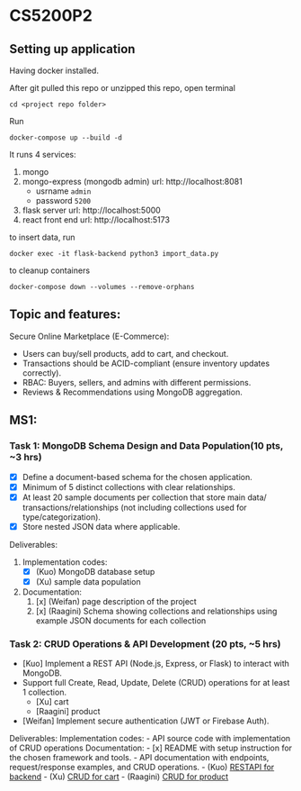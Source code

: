 # CS5200P2

## Setting up application
Having docker installed.

After git pulled this repo or unzipped this repo, open terminal
```
cd <project repo folder>
```
Run
```
docker-compose up --build -d
```
It runs 4 services:
1. mongo
2. mongo-express (mongodb admin) url: http://localhost:8081
    - usrname `admin`
    - password `5200`
3. flask server url: http://localhost:5000
4. react front end url: http://localhost:5173

to insert data, run
```
docker exec -it flask-backend python3 import_data.py
```
to cleanup containers
```
docker-compose down --volumes --remove-orphans
```

## Topic and features:
Secure Online Marketplace (E-Commerce):
- Users can buy/sell products, add to cart, and checkout.
- Transactions should be ACID-compliant (ensure inventory updates correctly).
- RBAC: Buyers, sellers, and admins with different permissions.
- Reviews & Recommendations using MongoDB aggregation.

## MS1:
### Task 1: MongoDB Schema Design and Data Population(10 pts, ~3 hrs)
- [x] Define a document-based schema for the chosen application.
- [x] Minimum of 5 distinct collections with clear relationships.
- [x] At least 20 sample documents per collection that store main data/ transactions/relationships (not including collections used for type/categorization).
- [x] Store nested JSON data where applicable.

Deliverables:
1. Implementation codes: 
    - [x] (Kuo) MongoDB database setup
    - [x] (Xu) sample data population

2. Documentation:
    1. [x] (Weifan) page description of the project
    2. [x] (Raagini) Schema showing collections and relationships using example JSON documents for each collection


### Task 2: CRUD Operations & API Development (20 pts, ~5 hrs) 
- [Kuo] Implement a REST API (Node.js, Express, or Flask) to interact with MongoDB.
- Support full Create, Read, Update, Delete (CRUD) operations for at least 1 collection.
    - [Xu] cart
    - [Raagini] product
- [Weifan] Implement secure authentication (JWT or Firebase Auth).

Deliverables:
Implementation codes: 
    - API source code with implementation of CRUD operations
Documentation:
    - [x] README with setup instruction for the chosen framework and tools.
    - API documentation with endpoints, request/response examples, and CRUD operations.
        - (Kuo) [RESTAPI for backend](docs/BackendAPI.md)
        - (Xu) [CRUD for cart](docs/CRUD_operations.md)
        - (Raagini) [CRUD for product](docs/CRUD_operations.md)
